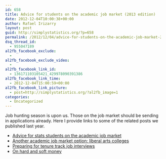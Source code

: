 ```yaml
---
id: 658
title: Advice for students on the academic job market (2013 edition)
date: 2012-12-04T10:00:38+00:00
author: Rafael Irizarry
layout: post
guid: http://simplystatistics.org/?p=658
permalink: /2012/12/04/advice-for-students-on-the-academic-job-market-2013-edition/
dsq_thread_id:
  - 955047189
al2fb_facebook_exclude:
  - 
al2fb_facebook_exclude_video:
  - 
al2fb_facebook_link_id:
  - 136171103105421_429978090391386
al2fb_facebook_link_time:
  - 2012-12-04T15:00:59+00:00
al2fb_facebook_link_picture:
  - post=http://simplystatistics.org/?al2fb_image=1
categories:
  - Uncategorized
---
```

Job hunting season is upon us. Those on the job market should be sending in applications already. Here I provide links to some of the related posts we published last year.

  * [Advice for stats students on the academic job market](http://simplystatistics.org/2011/09/12/advice-for-stats-students-on-the-academic-job-market/)
  * [Another academic job market option: liberal arts colleges](http://simplystatistics.org/2011/09/15/another-academic-job-market-option-liberal-arts/)
  * [Preparing for tenure track job interviews](http://simplystatistics.org/2011/11/16/preparing-for-tenure-track-job-interviews/)
  * [On hard and soft money](http://simplystatistics.org/2011/12/19/on-hard-and-soft-money/)